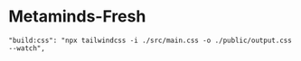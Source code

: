 # Metaminds-Fresh

<!-- node scripts/seedthemes.cjs   -->

    "build:css": "npx tailwindcss -i ./src/main.css -o ./public/output.css --watch",
